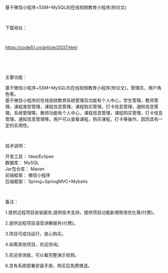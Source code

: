 <p>基于微信小程序+SSM+MySQL的在线视频教育小程序(附论文)</p>

<p>&nbsp;</p>

<p>下载地址：</p>

<p>&nbsp;</p>

<p><a href="http://code51.cn/article/2037.html">https://code51.cn/article/2037.html</a></p>

<p>&nbsp;</p>

<p>&nbsp;</p>

<p>主要功能：</p>

<p><p>基于微信小程序+SSM+MySQL的在线视频教育小程序(附论文)，管理员，用户角色等。<br />
基于微信小程序的在线视频教育系统管理员功能有个人中心，学生管理，教师管理，课程类型管理，课程信息管理，课程购买管理，打卡信息管理，通知信息管理，系统管理等。教师功能有个人中心，课程信息管理，课程购买管理，打卡信息管理，通知信息管理等。用户可以查看课程，购买课程，打卡等操作。因而具有一定的实用性。</p>
</p>

<p>&nbsp;</p>

<p>技术说明：</p>

<p><p>开发工具： Idea/Eclipse<br />
数据库： MySQL<br />
Jar包仓库： Maven<br />
前端框架： 微信小程序<br />
后端框架： Spring+SpringMVC+Mybatis</p>
</p>

<p>&nbsp;</p>

<p>备注：</p>

<p>1.提供远程项目安装服务,提供技术支持，提供项目功能新增修改优化等(付费)。</p>

<p>2.提供远程项目语音讲解服务(付费)。</p>

<p>3.项目可成功运行，放心购买。</p>

<p>4.如需其他项目，欢迎咨询。</p>

<p>5.欢迎咨询我，可以看完整演示视频。</p>

<p>6.含有系统部署安装手册，购买后免费赠送。</p>
